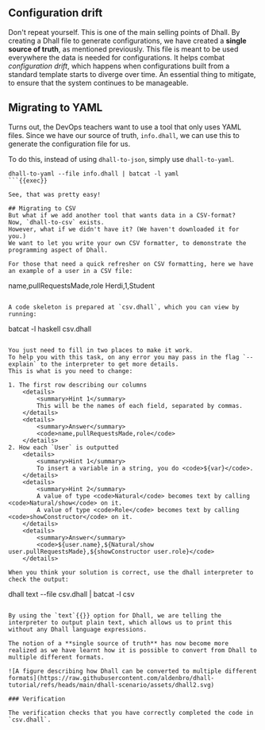 ## Configuration drift
Don't repeat yourself.
This is one of the main selling points of Dhall.
By creating a Dhall file to generate configurations, we have created a **single source of truth**, as mentioned previously.
This file is meant to be used everywhere the data is needed for configurations.
It helps combat *configuration drift*, which happens when configurations built from a standard template starts to diverge over time.
An essential thing to mitigate, to ensure that the system continues to be manageable.

## Migrating to YAML
Turns out, the DevOps teachers want to use a tool that only uses YAML files.
Since we have our source of truth, `info.dhall`, we can use this to generate the configuration file for us.

To do this, instead of using `dhall-to-json`, simply use `dhall-to-yaml`.
```
dhall-to-yaml --file info.dhall | batcat -l yaml
```{{exec}}

See, that was pretty easy!

## Migrating to CSV
But what if we add another tool that wants data in a CSV-format?
Now, `dhall-to-csv` exists.
However, what if we didn't have it? (We haven't downloaded it for you.)
We want to let you write your own CSV formatter, to demonstrate the programming aspect of Dhall.

For those that need a quick refresher on CSV formatting, here we have an example of a user in a CSV file:

```
name,pullRequestsMade,role
Herdi,1,Student
```{{}}

A code skeleton is prepared at `csv.dhall`, which you can view by running:

```
batcat -l haskell csv.dhall
```{{exec}}

You just need to fill in two places to make it work.
To help you with this task, on any error you may pass in the flag `--explain` to the interpreter to get more details. 
This is what is you need to change:

1. The first row describing our columns
    <details>
        <summary>Hint 1</summary>
        This will be the names of each field, separated by commas.
    </details>
    <details>
        <summary>Answer</summary>
        <code>name,pullRequestsMade,role</code>
    </details>
2. How each `User` is outputted
    <details>
        <summary>Hint 1</summary>
        To insert a variable in a string, you do <code>${var}</code>.
    </details>
    <details>
        <summary>Hint 2</summary>
        A value of type <code>Natural</code> becomes text by calling <code>Natural/show</code> on it.
        A value of type <code>Role</code> becomes text by calling <code>showConstructor</code> on it.
    </details>
    <details>
        <summary>Answer</summary>
        <code>${user.name},${Natural/show user.pullRequestsMade},${showConstructor user.role}</code>
    </details>

When you think your solution is correct, use the dhall interpreter to check the output:

```
dhall text --file csv.dhall | batcat -l csv
```{{exec}}

By using the `text`{{}} option for Dhall, we are telling the interpreter to output plain text, which allows us to print this without any Dhall language expressions.

The notion of a **single source of truth** has now become more realized as we have learnt how it is possible to convert from Dhall to multiple different formats.

![A figure describing how Dhall can be converted to multiple different formats](https://raw.githubusercontent.com/aldenbro/dhall-tutorial/refs/heads/main/dhall-scenario/assets/dhall2.svg)

### Verification

The verification checks that you have correctly completed the code in `csv.dhall`.
